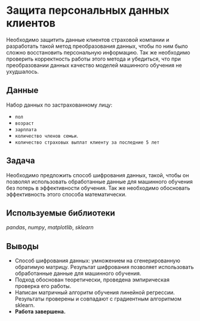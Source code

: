 # Защита персональных данных клиентов
Необходимо защитить данные клиентов страховой компании и разработать такой метод преобразования данных, чтобы по ним было сложно восстановить персональную информацию. Так же необходимо проверить корректность работы этого метода и убедиться, что при преобразовании данных качество моделей машинного обучения не ухудшалось.

## Данные
Набор данных по застрахованному лицу:
* `пол`
* `возраст`
* `зарплата`
* `количество членов семьи`.
* `количество страховых выплат клиенту за последние 5 лет`

## Задача
Необходимо предложить способ шифрования данных, такой, чтобы он позволял использовать обработанные данные для машинного обучения без потерь в эффективности обучения.
Так же необходимо обосновать эффективность этого способа математически.

## Используемые библиотеки
*pandas*, *numpy*, *matplotlib*, *sklearn*

## Выводы
* Способ шифрования данных: умножением на сгенерированную обратимую матрицу. Результат шифрования позволяет использовать обработанные данные для машинного обучения.
* Подход обоснован теоретически, проведена эмпирическая проверка его работы.
* Написан матричный алгоритм обучения линейной регрессии. Результаты проверены и совпадают с градиентным алгоритмом sklearn.
* **Работа завершена.**
